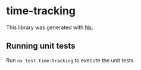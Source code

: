 # time-tracking

This library was generated with [Nx](https://nx.dev).

## Running unit tests

Run `nx test time-tracking` to execute the unit tests.
